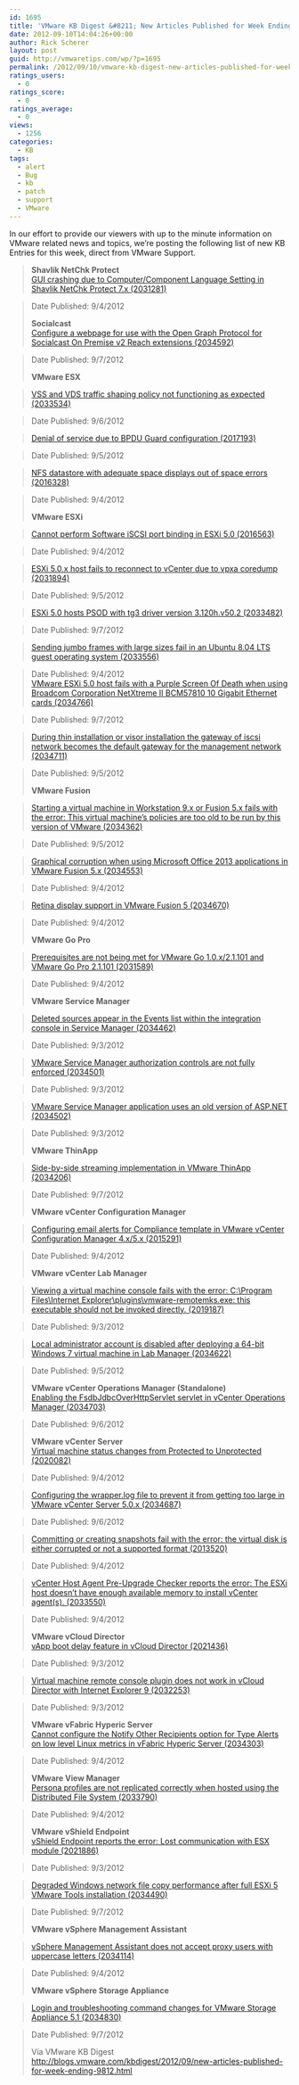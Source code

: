 ```yaml
---
id: 1695
title: 'VMware KB Digest &#8211; New Articles Published for Week Ending 9/8/12'
date: 2012-09-10T14:04:26+00:00
author: Rick Scherer
layout: post
guid: http://vmwaretips.com/wp/?p=1695
permalink: /2012/09/10/vmware-kb-digest-new-articles-published-for-week-ending-9812/
ratings_users:
  - 0
ratings_score:
  - 0
ratings_average:
  - 0
views:
  - 1256
categories:
  - KB
tags:
  - alert
  - Bug
  - kb
  - patch
  - support
  - VMware
---
```

In our effort to provide our viewers with up to the minute information on VMware related news and topics, we&#8217;re posting the following list of new KB Entries for this week, direct from VMware Support.

<!--more-->

> **Shavlik NetChk Protect**<a href="http://kb.vmware.com/kb/2031281" target="_blank"><br /> GUI crashing due to Computer/Component Language Setting in Shavlik NetChk Protect 7.x (2031281)</a>
  
> Date Published: 9/4/2012
> 
> **Socialcast**<a href="http://kb.vmware.com/kb/2034592" target="_blank"><br /> Configure a webpage for use with the Open Graph Protocol for Socialcast On Premise v2 Reach extensions (2034592)</a>
  
> Date Published: 9/7/2012
> 
> **VMware ESX**
  
> <a href="http://kb.vmware.com/kb/2033534" target="_blank">VSS and VDS traffic shaping policy not functioning as expected (2033534)</a>
  
> Date Published: 9/6/2012
  
> <a href="http://kb.vmware.com/kb/2017193" target="_blank">Denial of service due to BPDU Guard configuration (2017193)</a>
  
> Date Published: 9/5/2012
  
> <a href="http://kb.vmware.com/kb/2016328" target="_blank">NFS datastore with adequate space displays out of space errors (2016328)</a>
  
> Date Published: 9/4/2012
> 
> **VMware ESXi**
  
> <a href="http://kb.vmware.com/kb/2016563" target="_blank">Cannot perform Software iSCSI port binding in ESXi 5.0 (2016563)</a>
  
> Date Published: 9/4/2012
  
> <a href="http://kb.vmware.com/kb/2031894" target="_blank">ESXi 5.0.x host fails to reconnect to vCenter due to vpxa coredump (2031894)</a>
  
> Date Published: 9/5/2012
  
> <a href="http://kb.vmware.com/kb/2033482" target="_blank">ESXi 5.0 hosts PSOD with tg3 driver version 3.120h.v50.2 (2033482)</a>
  
> Date Published: 9/7/2012
  
> <a href="http://kb.vmware.com/kb/2033556" target="_blank">Sending jumbo frames with large sizes fail in an Ubuntu 8.04 LTS guest operating system (2033556)</a>
  
> Date Published: 9/4/2012<a href="http://kb.vmware.com/kb/2034766" target="_blank"><br /> VMware ESXi 5.0 host fails with a Purple Screen Of Death when using Broadcom Corporation NetXtreme II BCM57810 10 Gigabit Ethernet cards (2034766)</a>
  
> Date Published: 9/7/2012
  
> <a href="http://kb.vmware.com/kb/2034711" target="_blank">During thin installation or visor installation the gateway of iscsi network becomes the default gateway for the management network (2034711)</a>
  
> Date Published: 9/5/2012
> 
> **VMware Fusion**
  
> <a href="http://kb.vmware.com/kb/2034362" target="_blank">Starting a virtual machine in Workstation 9.x or Fusion 5.x fails with the error: This virtual machine&#8217;s policies are too old to be run by this version of VMware (2034362)</a>
  
> Date Published: 9/5/2012
  
> <a href="http://kb.vmware.com/kb/2034553" target="_blank">Graphical corruption when using Microsoft Office 2013 applications in VMware Fusion 5.x (2034553)</a>
  
> Date Published: 9/4/2012
  
> <a href="http://kb.vmware.com/kb/2034670" target="_blank">Retina display support in VMware Fusion 5 (2034670)</a>
  
> Date Published: 9/4/2012
> 
> **VMware Go Pro**
  
> <a href="http://kb.vmware.com/kb/2031589" target="_blank">Prerequisites are not being met for VMware Go 1.0.x/2.1.101 and VMware Go Pro 2.1.101 (2031589)</a>
  
> Date Published: 9/4/2012
> 
> **VMware Service Manager**
  
> <a href="http://kb.vmware.com/kb/2034462" target="_blank">Deleted sources appear in the Events list within the integration console in Service Manager (2034462)</a>
  
> Date Published: 9/3/2012
  
> <a href="http://kb.vmware.com/kb/2034501" target="_blank">VMware Service Manager authorization controls are not fully enforced (2034501)</a>
  
> Date Published: 9/3/2012
  
> <a href="http://kb.vmware.com/kb/2034502" target="_blank">VMware Service Manager application uses an old version of ASP.NET (2034502)</a>
  
> Date Published: 9/3/2012
> 
> **VMware ThinApp**
  
> <a href="http://kb.vmware.com/kb/2034206" target="_blank">Side-by-side streaming implementation in VMware ThinApp (2034206)</a>
  
> Date Published: 9/7/2012
> 
> **VMware vCenter Configuration Manager**
  
> <a href="http://kb.vmware.com/kb/2015291" target="_blank">Configuring email alerts for Compliance template in VMware vCenter Configuration Manager 4.x/5.x (2015291)</a>
  
> Date Published: 9/4/2012
> 
> **VMware vCenter Lab Manager**
  
> <a href="http://kb.vmware.com/kb/2019187" target="_blank">Viewing a virtual machine console fails with the error: C:\Program Files\Internet Explorer\plugins\vmware-remotemks.exe: this executable should not be invoked directly. (2019187)</a>
  
> Date Published: 9/3/2012
  
> <a href="http://kb.vmware.com/kb/2034622" target="_blank">Local administrator account is disabled after deploying a 64-bit Windows 7 virtual machine in Lab Manager (2034622)</a>
  
> Date Published: 9/5/2012
> 
> **VMware vCenter Operations Manager (Standalone)**<a href="http://kb.vmware.com/kb/2034703" target="_blank"><br /> Enabling the FsdbJdbcOverHttpServlet servlet in vCenter Operations Manager (2034703)</a>
  
> Date Published: 9/6/2012
> 
> **VMware vCenter Server**<a href="http://kb.vmware.com/kb/2020082" target="_blank"><br /> Virtual machine status changes from Protected to Unprotected (2020082)</a>
  
> Date Published: 9/4/2012
  
> <a href="http://kb.vmware.com/kb/2034687" target="_blank">Configuring the wrapper.log file to prevent it from getting too large in VMware vCenter Server 5.0.x (2034687)</a>
  
> Date Published: 9/6/2012
  
> <a href="http://kb.vmware.com/kb/2013520" target="_blank">Committing or creating snapshots fail with the error: the virtual disk is either corrupted or not a supported format (2013520)</a>
  
> Date Published: 9/4/2012
  
> <a href="http://kb.vmware.com/kb/2033550" target="_blank">vCenter Host Agent Pre-Upgrade Checker reports the error: The ESXi host doesn&#8217;t have enough available memory to install vCenter agent(s). (2033550)</a>
  
> Date Published: 9/4/2012
> 
> **VMware vCloud Director**<a href="http://kb.vmware.com/kb/2021436" target="_blank"><br /> vApp boot delay feature in vCloud Director (2021436)</a>
  
> Date Published: 9/3/2012
  
> <a href="http://kb.vmware.com/kb/2032253" target="_blank">Virtual machine remote console plugin does not work in vCloud Director with Internet Explorer 9 (2032253)</a>
  
> Date Published: 9/3/2012
> 
> **VMware vFabric Hyperic Server**<a href="http://kb.vmware.com/kb/2034303" target="_blank"><br /> Cannot configure the Notify Other Recipients option for Type Alerts on low level Linux metrics in vFabric Hyperic Server (2034303)</a>
  
> Date Published: 9/4/2012
> 
> **VMware View Manager**<a href="http://kb.vmware.com/kb/2033790" target="_blank"><br /> Persona profiles are not replicated correctly when hosted using the Distributed File System (2033790)</a>
  
> Date Published: 9/4/2012
> 
> **VMware vShield Endpoint**<a href="http://kb.vmware.com/kb/2021886" target="_blank"><br /> vShield Endpoint reports the error: Lost communication with ESX module (2021886)</a>
  
> Date Published: 9/3/2012
  
> <a href="http://kb.vmware.com/kb/2034490" target="_blank">Degraded Windows network file copy performance after full ESXi 5 VMware Tools installation (2034490)</a>
  
> Date Published: 9/7/2012
> 
> **VMware vSphere Management Assistant**
  
> <a href="http://kb.vmware.com/kb/2034114" target="_blank">vSphere Management Assistant does not accept proxy users with uppercase letters (2034114)</a>
  
> Date Published: 9/4/2012
> 
> **VMware vSphere Storage Appliance**
  
> <a href="http://kb.vmware.com/kb/2034830" target="_blank">Login and troubleshooting command changes for VMware Storage Appliance 5.1 (2034830)</a>
  
> Date Published: 9/7/2012
> 
> Vía VMware KB Digest http://blogs.vmware.com/kbdigest/2012/09/new-articles-published-for-week-ending-9812.html